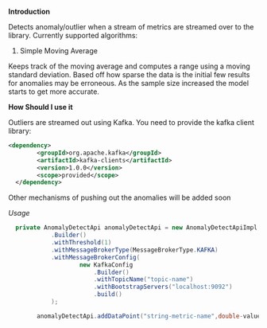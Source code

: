 **Introduction**

Detects anomaly/outlier when a stream of metrics are streamed over to the library.
Currently supported algorithms:

1. Simple Moving Average

Keeps track of the moving average and computes a range using a moving standard deviation. Based off how sparse the data
is the initial few results for anomalies may be erroneous. As the sample size increased the model starts to get more accurate.


**How Should I use it**

Outliers are streamed out using Kafka. You need to provide the kafka client library:

```xml
<dependency>
        <groupId>org.apache.kafka</groupId>
        <artifactId>kafka-clients</artifactId>
        <version>1.0.0</version>
        <scope>provided</scope>
  </dependency>
```

Other mechanisms of pushing out the anomalies will be added soon

_Usage_

```java
  private AnomalyDetectApi anomalyDetectApi = new AnomalyDetectApiImpl
            .Builder()
            .withThreshold(1)
            .withMessageBrokerType(MessageBrokerType.KAFKA)
            .withMessageBrokerConfig(
                    new KafkaConfig
                        .Builder()
                        .withTopicName("topic-name")
                        .withBootstrapServers("localhost:9092")
                        .build()
            );

        anomalyDetectApi.addDataPoint("string-metric-name",double-value);
```
